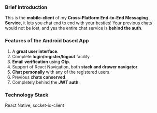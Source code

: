### Brief introduction

This is the **mobile-client** of my **Cross-Platform End-to-End Messaging Service**, it lets you chat end to end with your besties!
Your previous chats would not be lost, and yes the entire chat service is **behind the auth**.

### Features of the Android based App
1) A **great user interface**.
2) Complete **login/register/logout** facility.
3) **Email verification** using **Otp**.
4) Support of React Navigation, both **stack and drawer navigator**.
5) **Chat personally** with any of the registered users.
6) Previous **chats conserved**.
7) Completely behind the **JWT auth**.

### Technology Stack
React Native, socket-io-client

